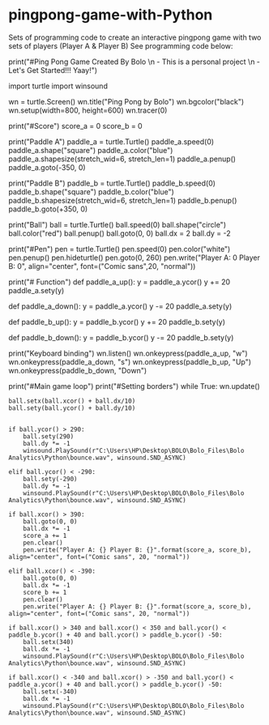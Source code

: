 # pingpong-game-with-Python
Sets of programming code to create an interactive pingpong game with two sets of players (Player A &amp; Player B) 
See programming code below:

print("#Ping Pong Game Created By Bolo \n - This is a personal project \n - Let's Get Started!!! Yaay!")



import turtle
import winsound

wn = turtle.Screen()
wn.title("Ping Pong by Bolo")
wn.bgcolor("black")
wn.setup(width=800, height=600)
wn.tracer(0)

print("#Score")
score_a = 0
score_b = 0

print("Paddle A")
paddle_a = turtle.Turtle()
paddle_a.speed(0)
paddle_a.shape("square")
paddle_a.color("blue")
paddle_a.shapesize(stretch_wid=6, stretch_len=1)
paddle_a.penup()
paddle_a.goto(-350, 0)

print("Paddle B")
paddle_b = turtle.Turtle()
paddle_b.speed(0)
paddle_b.shape("square")
paddle_b.color("blue")
paddle_b.shapesize(stretch_wid=6, stretch_len=1)
paddle_b.penup()
paddle_b.goto(+350, 0)

print("Ball")
ball = turtle.Turtle()
ball.speed(0)
ball.shape("circle")
ball.color("red")
ball.penup()
ball.goto(0, 0)
ball.dx = 2
ball.dy = -2

print("#Pen")
pen = turtle.Turtle()
pen.speed(0)
pen.color("white")
pen.penup()
pen.hideturtle()
pen.goto(0, 260)
pen.write("Player A: 0 Player B: 0", align="center", font=("Comic sans",20, "normal"))

print("# Function")
def paddle_a_up():
    y = paddle_a.ycor()
    y += 20
    paddle_a.sety(y)

def paddle_a_down():
    y = paddle_a.ycor()
    y -= 20
    paddle_a.sety(y)

def paddle_b_up():
    y = paddle_b.ycor()
    y += 20
    paddle_b.sety(y)

def paddle_b_down():
    y = paddle_b.ycor()
    y -= 20
    paddle_b.sety(y)

print("Keyboard binding")
wn.listen()
wn.onkeypress(paddle_a_up, "w")
wn.onkeypress(paddle_a_down, "s")
wn.onkeypress(paddle_b_up, "Up")
wn.onkeypress(paddle_b_down, "Down")

print("#Main game loop")
print("#Setting borders")
while True:
    wn.update()

    ball.setx(ball.xcor() + ball.dx/10)
    ball.sety(ball.ycor() + ball.dy/10)


    if ball.ycor() > 290:
        ball.sety(290)
        ball.dy *= -1
        winsound.PlaySound(r"C:\Users\HP\Desktop\BOLO\Bolo_Files\Bolo Analytics\Python\bounce.wav", winsound.SND_ASYNC)

    elif ball.ycor() < -290:
        ball.sety(-290)
        ball.dy *= -1
        winsound.PlaySound(r"C:\Users\HP\Desktop\BOLO\Bolo_Files\Bolo Analytics\Python\bounce.wav", winsound.SND_ASYNC)

    if ball.xcor() > 390:
        ball.goto(0, 0)
        ball.dx *= -1
        score_a += 1
        pen.clear()
        pen.write("Player A: {} Player B: {}".format(score_a, score_b), align="center", font=("Comic sans", 20, "normal"))

    elif ball.xcor() < -390:
        ball.goto(0, 0)
        ball.dx *= -1
        score_b += 1
        pen.clear()
        pen.write("Player A: {} Player B: {}".format(score_a, score_b), align="center", font=("Comic sans", 20, "normal"))

    if ball.xcor() > 340 and ball.xcor() < 350 and ball.ycor() < paddle_b.ycor() + 40 and ball.ycor() > paddle_b.ycor() -50:
        ball.setx(340)
        ball.dx *= -1
        winsound.PlaySound(r"C:\Users\HP\Desktop\BOLO\Bolo_Files\Bolo Analytics\Python\bounce.wav", winsound.SND_ASYNC)

    if ball.xcor() < -340 and ball.xcor() > -350 and ball.ycor() < paddle_a.ycor() + 40 and ball.ycor() > paddle_b.ycor() -50:
        ball.setx(-340)
        ball.dx *= -1
        winsound.PlaySound(r"C:\Users\HP\Desktop\BOLO\Bolo_Files\Bolo Analytics\Python\bounce.wav", winsound.SND_ASYNC)
